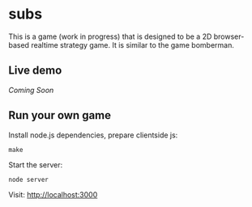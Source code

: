 # subs

This is a game (work in progress) that is designed to be a 2D browser-based
realtime strategy game. It is similar to the game bomberman.

## Live demo

*Coming Soon*

## Run your own game

Install node.js dependencies, prepare clientside js:

    make

Start the server:

    node server

Visit: [http://localhost:3000](http://localhost:3000)

